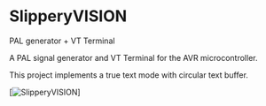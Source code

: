# SlipperyVISION
PAL generator + VT Terminal

A PAL signal generator and VT Terminal for the AVR microcontroller.

This project implements a true text mode with circular text buffer.

[![SlipperyVISION](http://kamome.slipperyseal.net/slipperyvision.jpg)]
